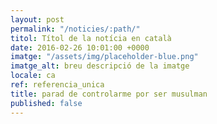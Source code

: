 ```yaml
---
layout: post
permalink: "/noticies/:path/"
titol: Títol de la notícia en català
date: 2016-02-26 10:01:00 +0000
imatge: "/assets/img/placeholder-blue.png"
imatge_alt: breu descripció de la imatge
locale: ca
ref: referencia_unica
title: parad de controlarme por ser musulman
published: false
---
```

